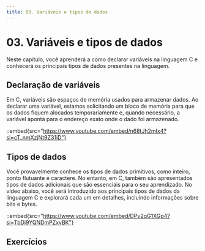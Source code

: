 ```yaml
---
title: 03. Variáveis e tipos de dados
---
```


# 03. Variáveis e tipos de dados

Neste capítulo, você aprenderá a como declarar variáveis na linguagem C e conhecerá os principais tipos de dados presentes na linguagem.

## Declaração de variáveis

Em C, variáveis são espaços de memória usados para armazenar dados. Ao declarar uma variável, estamos solicitando um bloco de memória para que os dados fiquem alocados temporariamente e, quando necessário, a variável aponta para o endereço exato onde o dado foi armazenado.

::embed{src="https://www.youtube.com/embed/n68tJh2mIx4?si=cT_nmXzjNt9Z31iD"}

## Tipos de dados

Você provavelmente conhece os tipos de dados primitivos, como inteiro, ponto flutuante e caractere. No entanto, em C, também são apresentados tipos de dados adicionais que são essenciais para o seu aprendizado. No vídeo abaixo, você será introduzido aos principais tipos de dados da linguagem C e explorará cada um em detalhes, incluindo informações sobre bits e bytes.

::embed{src="https://www.youtube.com/embed/DPv2qG1XGp4?si=TbDi9YQNDmPZxvBK"}

## Exercícios